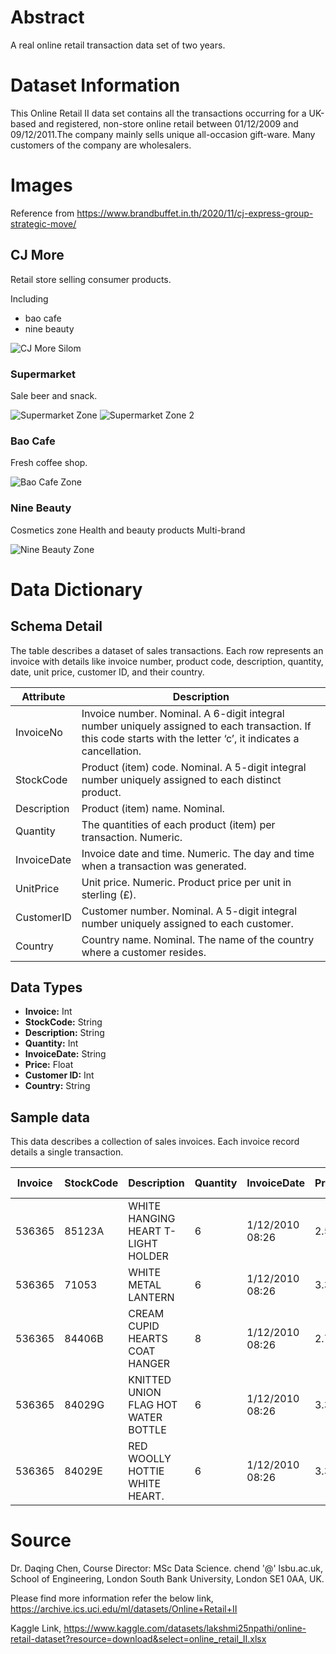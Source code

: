 # Abstract
A real online retail transaction data set of two years.

# Dataset Information
This Online Retail II data set contains all the transactions occurring for a UK-based and registered, non-store online retail between 01/12/2009 and 09/12/2011.The company mainly sells unique all-occasion gift-ware. Many customers of the company are wholesalers.

# Images

Reference from https://www.brandbuffet.in.th/2020/11/cj-express-group-strategic-move/

## CJ More
Retail store selling consumer products. 

Including
- bao cafe
- nine beauty

![CJ More Silom](asset/CJ-MORE_Silom.jpg)

### Supermarket
Sale beer and snack.

![Supermarket Zone](asset/CJ-Supermarket_1.jpg)
![Supermarket Zone 2](asset/CJ-Supermarket_2.jpg)

### Bao Cafe
Fresh coffee shop.

![Bao Cafe Zone](asset/Bao-Cafe_1.jpg)

### Nine Beauty
Cosmetics zone Health and beauty products Multi-brand

![Nine Beauty Zone](asset/Nine-Beauty_2.jpg)

# Data Dictionary

## Schema Detail
The table describes a dataset of sales transactions. Each row represents an invoice with details like invoice number, product code, description, quantity, date, unit price, customer ID, and their country.

| Attribute   | Description                                                                                                                                                     |
| ----------- | --------------------------------------------------------------------------------------------------------------------------------------------------------------- |
| InvoiceNo   | Invoice number. Nominal. A 6-digit integral number uniquely assigned to each transaction. If this code starts with the letter ‘c’, it indicates a cancellation. |
| StockCode   | Product (item) code. Nominal. A 5-digit integral number uniquely assigned to each distinct product.                                                             |
| Description | Product (item) name. Nominal.                                                                                                                                   |
| Quantity    | The quantities of each product (item) per transaction. Numeric.                                                                                                 |
| InvoiceDate | Invoice date and time. Numeric. The day and time when a transaction was generated.                                                                              |
| UnitPrice   | Unit price. Numeric. Product price per unit in sterling (£).                                                                                                    |
| CustomerID  | Customer number. Nominal. A 5-digit integral number uniquely assigned to each customer.                                                                         |
| Country     | Country name. Nominal. The name of the country where a customer resides.                                                                                        |

## Data Types
- **Invoice:** Int 
- **StockCode:** String
- **Description:** String
- **Quantity:** Int 
- **InvoiceDate:** String 
- **Price:** Float 
- **Customer ID:** Int
- **Country:** String
## Sample data
This data describes a collection of sales invoices. Each invoice record details a single transaction.

| Invoice | StockCode | Description                         | Quantity | InvoiceDate     | Price | Customer ID | Country        |
|---------|-----------|-------------------------------------|----------|-----------------|-------|-------------|----------------|
| 536365  | 85123A    | WHITE HANGING HEART T-LIGHT HOLDER  | 6        | 1/12/2010 08:26 | 2.55  | 17850       | United Kingdom |
| 536365  | 71053     | WHITE METAL LANTERN                 | 6        | 1/12/2010 08:26 | 3.39  | 17850       | United Kingdom |
| 536365  | 84406B    | CREAM CUPID HEARTS COAT HANGER      | 8        | 1/12/2010 08:26 | 2.75  | 17850       | United Kingdom |
| 536365  | 84029G    | KNITTED UNION FLAG HOT WATER BOTTLE | 6        | 1/12/2010 08:26 | 3.39  | 17850       | United Kingdom |
| 536365  | 84029E    | RED WOOLLY HOTTIE WHITE HEART.      | 6        | 1/12/2010 08:26 | 3.39  | 17850       | United Kingdom |

# Source
Dr. Daqing Chen, Course Director: MSc Data Science. chend '@' lsbu.ac.uk, School of Engineering, London South Bank University, London SE1 0AA, UK.

Please find more information refer the below link,
https://archive.ics.uci.edu/ml/datasets/Online+Retail+II

Kaggle Link,
https://www.kaggle.com/datasets/lakshmi25npathi/online-retail-dataset?resource=download&select=online_retail_II.xlsx
